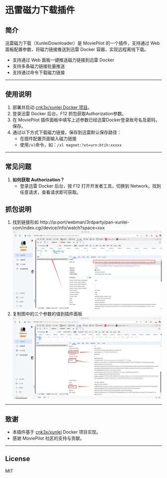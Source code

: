 # 迅雷磁力下载插件

## 简介

迅雷磁力下载（XunleiDownloader）是 MoviePilot 的一个插件，支持通过 Web 面板配置参数，将磁力链接推送到迅雷 Docker 容器，实现远程离线下载。

- 支持通过 Web 面板一键推送磁力链接到迅雷 Docker
- 支持多条磁力链接批量推送
- 支持通过命令下载磁力链接

---

## 使用说明

1. 部署并启动 [cnk3x/xunlei Docker 项目](https://github.com/cnk3x/xunlei)。
2. 登录迅雷 Docker 后台，F12 抓包获取Authorization参数。
3. 在 MoviePilot 插件面板中填写上述参数已经迅雷Docker登录账号名及密码，保存。
4. 通过以下方式下载磁力链接，保存到迅雷默认保存路径：
   - 在插件配置页面输入磁力链接
   - 使用`/xl`命令，如：`/xl magnet:?xt=urn:btih:xxxxx`

---

## 常见问题

1. **如何获取 Authorization？**
   - 登录迅雷 Docker 后台，按 F12 打开开发者工具，切换到 Network，找到任意请求，查看请求即可获取。

## 抓包说明
1. 找到链接形如 http://ip:port/webman/3rdparty/pan-xunlei-com/index.cgi/device/info/watch?space=xxx
![GitHub图标](https://raw.githubusercontent.com/liqman/MoviePilot-Plugins/refs/heads/main/images/F12_1.png)
2. 复制图中的三个参数的值到插件面板
![GitHub图标](https://raw.githubusercontent.com/liqman/MoviePilot-Plugins/refs/heads/main/images/F12_2.png)

---

## 致谢

- 本插件基于 [cnk3x/xunlei](https://github.com/cnk3x/xunlei) Docker 项目实现。
- 感谢 MoviePilot 社区的支持与贡献。

---

## License

MIT 
